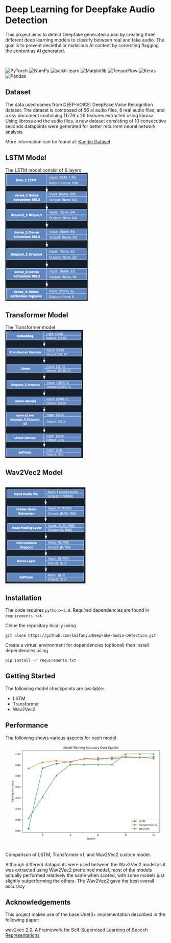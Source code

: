 # Deep Learning for Deepfake Audio Detection

This project aims to detect Deepfake generated audio by creating three different deep learning models to classify between real and fake audio. The goal is to prevent decietful or malicious AI content by correcting flagging the content as AI generated. 

<br>

![PyTorch](https://img.shields.io/badge/PyTorch-%23EE4C2C.svg?style=for-the-badge&logo=PyTorch&logoColor=white)
![NumPy](https://img.shields.io/badge/numpy-%23013243.svg?style=for-the-badge&logo=numpy&logoColor=white)
![scikit-learn](https://img.shields.io/badge/scikit--learn-%23F7931E.svg?style=for-the-badge&logo=scikit-learn&logoColor=white)
![Matplotlib](https://img.shields.io/badge/Matplotlib-%23ffffff.svg?style=for-the-badge&logo=Matplotlib&logoColor=black)
![TensorFlow](https://img.shields.io/badge/TensorFlow-%23FF6F00.svg?style=for-the-badge&logo=TensorFlow&logoColor=white)
![Keras](https://img.shields.io/badge/Keras-%23D00000.svg?style=for-the-badge&logo=Keras&logoColor=white)
![Pandas](https://img.shields.io/badge/pandas-%23150458.svg?style=for-the-badge&logo=pandas&logoColor=white)


## Dataset

The data used comes from DEEP-VOICE: DeepFake Voice Recognition dataset. The dataset is composed of 56 ai audio files, 8 real audio files, and a csv document containing 11779 x 26 features extracted using librosa. Using librosa and the audio files, a new dataset consisting of 10 consecutive seconds datapoints were generated for better recurrent neural network analysis

More information can be found at: [Kaggle Dataset](https://www.kaggle.com/datasets/birdy654/deep-voice-deepfake-voice-recognition/)


## LSTM Model

The LSTM model consist of 6 layers
<br>
<img src='images/lstm-struct.png' height=400>

## Transformer Model
The Transformer model 
<br>
<img src='images/transformer-struct.png' height=400>

## Wav2Vec2 Model

<br>
<img src='images/wav2vec2-struct.png' height=300>


## Installation

The code requires `python>=3.8`. Required dependencies are found in `requirements.txt`.

Clone the repository locally using

```
git clone https://github.com/kaifanyu/DeepFake-Audio-Detection.git
```

Create a virtual environment for dependencies (optional) then install dependencies using

```
pip install -r requirements.txt
```

## Getting Started

<!-- Model checkpoints can be downloaded at: [https://drive.google.com/drive/folders/1JmsNXJ9Hsimfr2JaOQ9sa2yyxFtptSyK?usp=sharing](https://drive.google.com/drive/folders/sfsdfsdfsdfsdf) -->

The following model checkpoints are available:

- LSTM
- Transformer
- Wav2Vec2

<!-- 
## ML Pipeline

<img src="images/pipeline.png" alt="ML_Pipeline" width="700"/> -->

## Performance

The following shows various aspects for each model.

<div align=center>
<img src="images/result.png" alt="ML_Pipeline" height="300"/>
</div>

<br>

Comparison of LSTM, Transformer v1, and Wav2Vec2 custom model.

Although different datapoints were used between the Wav2Vec2 model as it was extracted using Wav2Vec2 pretrained model, most of the models actually performed relatively the same when scored, with some models just slightly outperforming the others. The Wav2Vec2 gave the best overall accuracy


## Acknowledgements

This project makes use of the base Unet3+ implementation described in the following paper:

[wav2vec 2.0: A Framework for Self-Supervised Learning of Speech Representations](https://arxiv.org/pdf/2006.11477)
